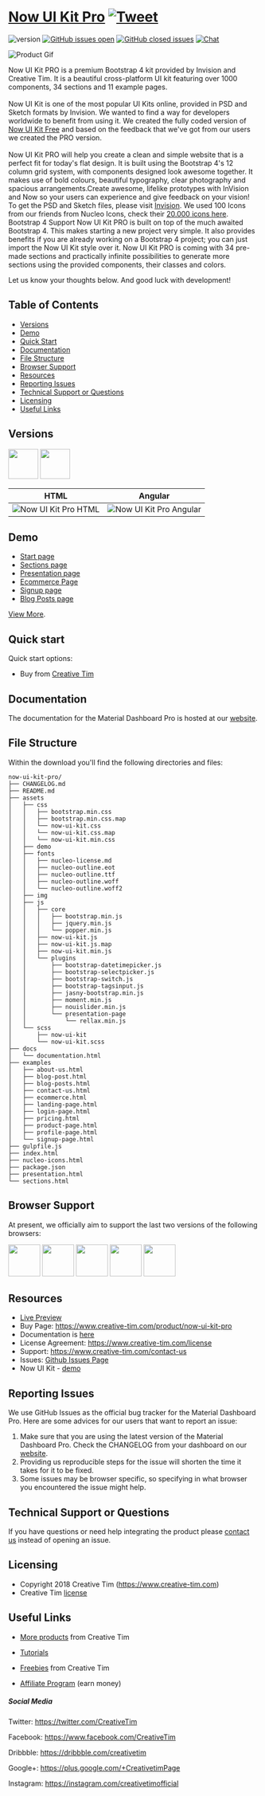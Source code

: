 # [Now UI Kit Pro](https://demos.creative-tim.com/now-ui-kit-pro/index.html) [![Tweet](https://img.shields.io/twitter/url/http/shields.io.svg?style=social&logo=twitter)](https://twitter.com/home?status=Now%20UI%20Kit%20PRO%20by%20Creative%20Tim%20https%3A//demos.creative-tim.com/now-ui-kit-pro/index.html%20via%20%40CreativeTim)


![version](https://img.shields.io/badge/version-1.2.2-blue.svg) [![GitHub issues open](https://img.shields.io/github/issues/creativetimofficial/ct-now-ui-kit-pro.svg?maxAge=2592000)](https://github.com/creativetimofficial/ct-now-ui-kit-pro/issues?q=is%3Aopen+is%3Aissue) [![GitHub closed issues](https://img.shields.io/github/issues-closed-raw/creativetimofficial/ct-now-ui-kit-pro.svg?maxAge=259200)](https://github.com/creativetimofficial/ct-now-ui-kit-pro/issues?q=is%3Aissue+is%3Aclosed) [![Chat](https://img.shields.io/badge/chat-on%20discord-7289da.svg)](https://discord.gg/E4aHAQy)

![Product Gif](https://s3.amazonaws.com/creativetim_bucket/products/62/original/opt_nukp_thumbnail.jpg)

Now UI Kit PRO is a premium Bootstrap 4 kit provided by Invision and Creative Tim. It is a beautiful cross-platform UI kit featuring over 1000 components, 34 sections and 11 example pages.<br><br> Now UI Kit is one of the most popular UI Kits online, provided in PSD and Sketch formats by Invision. We wanted to find a way for developers worldwide to benefit from using it. We created the fully coded version of [Now UI Kit Free](https://www.creative-tim.com/product/now-ui-kit) and based on the feedback that we've got from our users we created the PRO version.<br><br> Now UI Kit PRO will help you create a clean and simple website that is a perfect fit for today's flat design. It is built using the Bootstrap 4's 12 column grid system, with components designed look awesome together. It makes use of bold colours, beautiful typography, clear photography and spacious arrangements.Create awesome, lifelike prototypes with InVision and Now so your users can experience and give feedback on your vision! To get the PSD and Sketch files, please visit [Invision](https://www.invisionapp.com/now). We used 100 Icons from our friends from Nucleo Icons, check their [20.000 icons here](https://nucleoapp.com/?ref=1712). Bootstrap 4 Support Now UI Kit PRO is built on top of the much awaited Bootstrap 4. This makes starting a new project very simple. It also provides benefits if you are already working on a Bootstrap 4 project; you can just import the Now UI Kit style over it. Now UI Kit PRO is coming with 34 pre-made sections and practically infinite possibilities to generate more sections using the provided components, their classes and colors.

Let us know your thoughts below. And good luck with development!

## Table of Contents

* [Versions](#versions)
* [Demo](#demo)
* [Quick Start](#quick-start)
* [Documentation](#documentation)
* [File Structure](#file-structure)
* [Browser Support](#browser-support)
* [Resources](#resources)
* [Reporting Issues](#reporting-issues)
* [Technical Support or Questions](#technical-support-or-questions)
* [Licensing](#licensing)
* [Useful Links](#useful-links)


## Versions

[<img src="https://s3.amazonaws.com/creativetim_bucket/github/html.png" width="60" height="60" />](https://www.creative-tim.com/product/now-ui-kit-pro)
[<img src="https://s3.amazonaws.com/creativetim_bucket/github/angular.png" width="60" height="60" />](https://www.creative-tim.com/product/now-ui-kit-pro-angular)


| HTML | Angular |
| --- | --- |
| ![Now UI Kit Pro HTML](https://s3.amazonaws.com/creativetim_bucket/products/62/thumb/opt_nukp_thumbnail.jpg) | ![Now UI Kit Pro Angular](https://s3.amazonaws.com/creativetim_bucket/products/74/thumb/opt_nukp_angular_thumbnail.jpg)

## Demo

- [Start page](https://demos.creative-tim.com/now-ui-kit-pro/index.html)
- [Sections page](https://demos.creative-tim.com/now-ui-kit-pro/sections.html#headers)
- [Presentation page ](https://demos.creative-tim.com/now-ui-kit-pro/presentation.html)
- [Ecommerce Page](https://demos.creative-tim.com/now-ui-kit-pro/examples/ecommerce.html)
- [Signup page](https://demos.creative-tim.com/now-ui-kit-pro/examples/signup-page.html)
- [Blog Posts page](https://demos.creative-tim.com/now-ui-kit-pro/examples/blog-posts.html)

[View More](https://demos.creative-tim.com/now-ui-kit-pro).


## Quick start

Quick start options:

- Buy from [Creative Tim](https://www.creative-tim.com/product/now-ui-kit-pro)


## Documentation
The documentation for the Material Dashboard Pro is hosted at our [website](https://demos.creative-tim.com/now-ui-kit-pro/docs/1.0/getting-started/introduction.html).


## File Structure

Within the download you'll find the following directories and files:

```
now-ui-kit-pro/
├── CHANGELOG.md
├── README.md
├── assets
│   ├── css
│   │   ├── bootstrap.min.css
│   │   ├── bootstrap.min.css.map
│   │   └── now-ui-kit.css
│   │   └── now-ui-kit.css.map
│   │   └── now-ui-kit.min.css
│   ├── demo
│   ├── fonts
│   │   ├── nucleo-license.md
│   │   ├── nucleo-outline.eot
│   │   ├── nucleo-outline.ttf
│   │   ├── nucleo-outline.woff
│   │   └── nucleo-outline.woff2
│   ├── img
│   ├── js
│   │   ├── core
│   │   │   ├── bootstrap.min.js
│   │   │   ├── jquery.min.js
│   │   │   └── popper.min.js
│   │   ├── now-ui-kit.js
│   │   ├── now-ui-kit.js.map
│   │   ├── now-ui-kit.min.js
│   │   └── plugins
│   │       ├── bootstrap-datetimepicker.js
│   │       ├── bootstrap-selectpicker.js
│   │       ├── bootstrap-switch.js
│   │       ├── bootstrap-tagsinput.js
│   │       ├── jasny-bootstrap.min.js
│   │       ├── moment.min.js
│   │       ├── nouislider.min.js
│   │       └── presentation-page
│   │           └── rellax.min.js
│   └── scss
│       ├── now-ui-kit
│       └── now-ui-kit.scss
├── docs
│   └── documentation.html
├── examples
│   ├── about-us.html
│   ├── blog-post.html
│   ├── blog-posts.html
│   ├── contact-us.html
│   ├── ecommerce.html
│   ├── landing-page.html
│   ├── login-page.html
│   ├── pricing.html
│   ├── product-page.html
│   ├── profile-page.html
│   └── signup-page.html
├── gulpfile.js
├── index.html
├── nucleo-icons.html
├── package.json
├── presentation.html
└── sections.html

```

## Browser Support

At present, we officially aim to support the last two versions of the following browsers:

<img src="https://s3.amazonaws.com/creativetim_bucket/github/browser/chrome.png" width="64" height="64"> <img src="https://s3.amazonaws.com/creativetim_bucket/github/browser/firefox.png" width="64" height="64"> <img src="https://s3.amazonaws.com/creativetim_bucket/github/browser/edge.png" width="64" height="64"> <img src="https://s3.amazonaws.com/creativetim_bucket/github/browser/safari.png" width="64" height="64"> <img src="https://s3.amazonaws.com/creativetim_bucket/github/browser/opera.png" width="64" height="64">


## Resources
- [Live Preview](https://demos.creative-tim.com/now-ui-kit-pro)
- Buy Page: https://www.creative-tim.com/product/now-ui-kit-pro
- Documentation is [here](https://demos.creative-tim.com/now-ui-kit-pro/docs/1.0/getting-started/introduction.html)
- License Agreement: https://www.creative-tim.com/license
- Support: https://www.creative-tim.com/contact-us
- Issues: [Github Issues Page](https://github.com/creativetimofficial/ct-now-ui-kit-pro/issues)
- Now UI Kit - [demo](https://www.creative-tim.com/product/now-ui-kit?ref=github-md-pro)

## Reporting Issues
We use GitHub Issues as the official bug tracker for the Material Dashboard Pro. Here are some advices for our users that want to report an issue:

1. Make sure that you are using the latest version of the Material Dashboard Pro. Check the CHANGELOG from your dashboard on our [website](https://www.creative-tim.com/).
2. Providing us reproducible steps for the issue will shorten the time it takes for it to be fixed.
3. Some issues may be browser specific, so specifying in what browser you encountered the issue might help.

## Technical Support or Questions

If you have questions or need help integrating the product please [contact us](https://www.creative-tim.com/contact-us) instead of opening an issue.

## Licensing

- Copyright 2018 Creative Tim (https://www.creative-tim.com)
- Creative Tim [license](https://www.creative-tim.com/license)

## Useful Links

- [More products](https://www.creative-tim.com/bootstrap-themes) from Creative Tim

- [Tutorials](https://www.youtube.com/channel/UCVyTG4sCw-rOvB9oHkzZD1w)

- [Freebies](https://www.creative-tim.com/bootstrap-themes/free) from Creative Tim

- [Affiliate Program](https://www.creative-tim.com/affiliates/new) (earn money)

##### Social Media

Twitter: <https://twitter.com/CreativeTim>

Facebook: <https://www.facebook.com/CreativeTim>

Dribbble: <https://dribbble.com/creativetim>

Google+: <https://plus.google.com/+CreativetimPage>

Instagram: <https://instagram.com/creativetimofficial>
